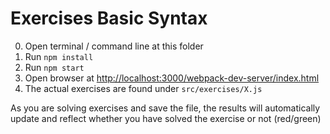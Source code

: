 # Exercises Basic Syntax

0. Open terminal / command line at this folder
1. Run `npm install`
2. Run `npm start`
3. Open browser at [http://localhost:3000/webpack-dev-server/index.html](localhost:3000/webpack-dev-server/index.html)
4. The actual exercises are found under `src/exercises/X.js`

As you are solving exercises and save the file, the results will automatically update and reflect whether you have solved the exercise or not (red/green)
